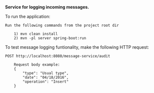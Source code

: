 **Service for logging incoming messages.**

To run the application:

    Run the following commands from the project root dir
    
        1) mvn clean install
        2) mvn -pl server spring-boot:run
        
To test message logging funtionality, make the following HTTP request:

    POST http://localhost:8080/message-service/audit

        Request body example:
        {
            "type": "Usual type",
            "date": "04/18/2016",
            "operation": "Insert"
        }
